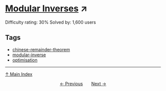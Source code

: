 # [Modular Inverses](https://projecteuler.net/problem=451) ↗️

Difficulty rating: 30%
Solved by: 1,600 users
## Tags

- [chinese-remainder-theorem](../tags/chinese-remainder-theorem.md)
- [modular-inverse](../tags/modular-inverse.md)
- [optimisation](../tags/optimisation.md)



---

[↑ Main Index](../README.md)


<div align=center><a href='450.md'>← Previous</a> &nbsp;&nbsp; &nbsp;&nbsp;  <a href='452.md'>Next →</a></div>
